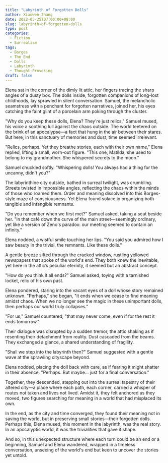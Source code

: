 ```yaml
---
title: "Labyrinth of Forgotten Dolls"
author: Xiaowen Zhang
date: 2022-05-25T07:00:00+08:00
slug: labyrinth-of-forgotten-dolls
type: post
categories:
  - Fiction
  - Surrealism
tags:
  - Borges
  - The End
  - Dolls
  - Labyrinth
  - Thought-Provoking
draft: false
---
```


Elena sat in the corner of the dimly lit attic, her fingers tracing the sharp angles of a dusty box. The dolls inside, forgotten companions of long-lost childhoods, lay sprawled in silent conversation. Samuel, the melancholic seamstress with a penchant for forgotten narratives, joined her, his eyes catching the faint glint of a porcelain arm poking through the cluster.

"Why do you keep these dolls, Elena? They're just relics," Samuel mused, his voice a soothing lull against the chaos outside. The world teetered on the brink of an apocalypse—a fact that hung in the air between their stares. But here, in this sanctuary of memories and dust, time seemed irrelevant.

"Relics, perhaps. Yet they breathe stories, each with their own name," Elena replied, lifting a small, worn-out figure. "This one, Matilda, she used to belong to my grandmother. She whispered secrets to the moon."

Samuel chuckled softly. "Whispering dolls! You always had a thing for the uncanny, didn't you?"

The labyrinthine city outside, bathed in surreal twilight, was crumbling. Streets twisted in impossible angles, reflecting the chaos within the minds of those who roamed them. Order and meaning dissolved into this Borges-style maze of consciousness. Yet Elena found solace in organizing both tangible and intangible remnants.

"Do you remember when we first met?" Samuel asked, taking a seat beside her. "In that café down the curve of the main street—seemingly ordinary, yet like a version of Zeno's paradox: our meeting seemed to contain an infinity."

Elena nodded, a wistful smile touching her lips. "You said you admired how I saw beauty in the trivial, the remnants. Like these dolls."

A gentle breeze sifted through the cracked window, rustling yellowed newspapers that spoke of the world's end. They both knew the inevitable, yet here in the attic’s peculiar eternity, it seemed but an abstract concept.

"How do you think it all ends?" Samuel asked, toying with a tarnished locket, relic of his own past.

Elena pondered, staring into the vacant eyes of a doll whose story remained unknown. "Perhaps," she began, "it ends when we cease to find meaning amidst chaos. When we no longer see the magic in these unimportant dolls, then perhaps our world truly collapses."

"For us," Samuel countered, "that may never come, even if for the rest it ends tomorrow."

Their dialogue was disrupted by a sudden tremor, the attic shaking as if resenting their detachment from reality. Dust cascaded from the beams. They exchanged a glance, a shared understanding of fragility.

"Shall we step into the labyrinth then?" Samuel suggested with a gentle wave at the sprawling cityscape beyond.

Elena nodded, placing the doll back with care, as if fearing it might shatter in their absence. "Perhaps. But maybe... just for a final conversation."

Together, they descended, stepping out into the surreal tapestry of their altered city—a place where each path, each corner, carried a whisper of routes not taken and lives not lived. Amidst it, they felt anchored as they moved, two figures searching for meaning in a world that had misplaced its own.

In the end, as the city and time converged, they found their meaning not in saving the world, but in preserving small stories—their forgotten dolls. Perhaps this, Elena mused, this moment in the labyrinth, was the real story. In an apocalyptic world, it was the trivialities that gave it shape.

And so, in this unexpected structure where each turn could be an end or a beginning, Samuel and Elena wandered, wrapped in a timeless conversation, unseeing of the world's end but keen to uncover the stories yet untold.